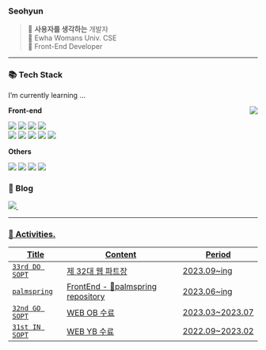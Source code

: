 <!--![header](https://capsule-render.vercel.app/api?type=waving&color=gradient&customColorList=15&height=170&section=header&text=&fontColor=black&fontSize=30&fontAlignY=30&desc=.&descAlignY=48)-->


 
### Seohyun
> 🖤 **사용자를 생각하는** 개발자<br/>
🖤 Ewha Womans Univ. CSE<br/>
🖤 Front-End Developer<br/>

---

<h3>📚 Tech Stack</h3>

I’m currently learning ...

**Front-end**
<img align="right" src="https://github-readme-stats.vercel.app/api/top-langs/?username=seobbang&layout=compact"/> 
<p align="left">
  <img src="https://img.shields.io/badge/HTML5-E34F26?style=flat-square&logo=HTML5&logoColor=white">
  <img src="https://img.shields.io/badge/CSS3-1572B6?style=flat-square&logo=CSS3&logoColor=white">
  <img src="https://img.shields.io/badge/JavaScript-F7DF1E?style=flat-square&logo=JavaScript&logoColor=white">
  <img src="https://img.shields.io/badge/TypeScript-3178C6?style=flat-square&logo=TypeScript&logoColor=white"><br/>
  <img src="https://img.shields.io/badge/React-61DAFB?style=flat-square&logo=React&logoColor=white">
  <img src="https://img.shields.io/badge/Next.js-000000?style=flat-square&logo=Next.js&logoColor=white"/>
 <img src="https://img.shields.io/badge/styled/component-e084c6?style=flat-square&logo=styled-components&logoColor=white"/>
 <img src="https://img.shields.io/badge/Recoil-3578e5?style=flat-square&logo=React&logoColor=white"/>
 <img src="https://img.shields.io/badge/React Query-FF4154?style=flat-square&logo=react-query&logoColor=white">
</p>
<!-- - 🌱 I’m currently learning ... -->

**Others**
<p align="left">
  <img src="https://img.shields.io/badge/Python-3776AB?style=flat-square&logo=Python&logoColor=white">
  <img src="https://img.shields.io/badge/C-A8B9CC?style=flat-square&logo=C&logoColor=white">  
  <img src="https://img.shields.io/badge/Java-007396?style=flat-square&logo=Java&logoColor=white"/>
 <img src="https://img.shields.io/badge/MySQL-4479A1?style=flat-square&logo=MySQL&logoColor=white"/>
</p>

<h3>📝 Blog</h3>
<p align="left">
  <a href="https://velog.io/@seobbang"><img src="https://img.shields.io/badge/velog-11B48A?style=flat-square&logo=Vimeo&logoColor=white&link=https://velog.io/@seobbang"/>&nbsp
</p>

---

<h3> 👾 Activities.</h3>

| Title            | Content | Period                                                                                                                   |
| ---------------- | --------|--------------------------------------------------------------------------------------------------------------------------- |
| `33rd DO SOPT` | 제 32대 웹 파트장  | 2023.09~ing                                                                                       |
| `palmspring` | FrontEnd - 📁[palmspring repository](https://github.com/palm-springs/PalmSpringClient) | 2023.06~ing |
| `32nd GO SOPT` |  WEB OB 수료  | 2023.03~2023.07                                                                                        |
| `31st IN SOPT` |  WEB YB 수료 | 2022.09~2023.02                                                                     |

<!-- ![Anurag's GitHub stats](https://github-readme-stats.vercel.app/api?username=seobbang&show_icons=true&theme=swift) -->


<!-- <h3 align="left">🌈 Follow Me 🌈</h3>
<p align="left">
  <a href="https://velog.io/@seobbang"><img src="https://img.shields.io/badge/velog-11B48A?style=flat-square&logo=Vimeo&logoColor=white&link=https://velog.io/@seobbang"/>&nbsp
</p> -->

<!--
**seobbang/seobbang** is a ✨ _special_ ✨ repository because its `README.md` (this file) appears on your GitHub profile.

Here are some ideas to get you started:



- 🔭 I’m currently working on ...
- 👯 I’m looking to collaborate on ...
- 🤔 I’m looking for help with ...
- 💬 Ask me about ...
- 📫 How to reach me: ...
- 😄 Pronouns: ...
- ⚡ Fun fact: ...
-->

